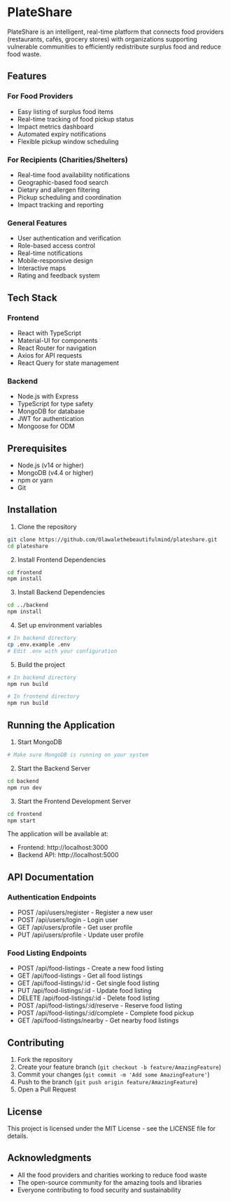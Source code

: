 # PlateShare
PlateShare is an intelligent, real-time platform that connects food providers (restaurants, cafés, grocery stores) with organizations supporting vulnerable communities to efficiently redistribute surplus food and reduce food waste.

## Features

### For Food Providers
- Easy listing of surplus food items
- Real-time tracking of food pickup status
- Impact metrics dashboard
- Automated expiry notifications
- Flexible pickup window scheduling

### For Recipients (Charities/Shelters)
- Real-time food availability notifications
- Geographic-based food search
- Dietary and allergen filtering
- Pickup scheduling and coordination
- Impact tracking and reporting

### General Features
- User authentication and verification
- Role-based access control
- Real-time notifications
- Mobile-responsive design
- Interactive maps
- Rating and feedback system

## Tech Stack

### Frontend
- React with TypeScript
- Material-UI for components
- React Router for navigation
- Axios for API requests
- React Query for state management

### Backend
- Node.js with Express
- TypeScript for type safety
- MongoDB for database
- JWT for authentication
- Mongoose for ODM

## Prerequisites

- Node.js (v14 or higher)
- MongoDB (v4.4 or higher)
- npm or yarn
- Git

## Installation

1. Clone the repository
```bash
git clone https://github.com/Olawalethebeautifulmind/plateshare.git
cd plateshare
```

2. Install Frontend Dependencies
```bash
cd frontend
npm install
```

3. Install Backend Dependencies
```bash
cd ../backend
npm install
```

4. Set up environment variables
```bash
# In backend directory
cp .env.example .env
# Edit .env with your configuration
```

5. Build the project
```bash
# In backend directory
npm run build

# In frontend directory
npm run build
```

## Running the Application

1. Start MongoDB
```bash
# Make sure MongoDB is running on your system
```

2. Start the Backend Server
```bash
cd backend
npm run dev
```

3. Start the Frontend Development Server
```bash
cd frontend
npm start
```

The application will be available at:
- Frontend: http://localhost:3000
- Backend API: http://localhost:5000

## API Documentation

### Authentication Endpoints
- POST /api/users/register - Register a new user
- POST /api/users/login - Login user
- GET /api/users/profile - Get user profile
- PUT /api/users/profile - Update user profile

### Food Listing Endpoints
- POST /api/food-listings - Create a new food listing
- GET /api/food-listings - Get all food listings
- GET /api/food-listings/:id - Get single food listing
- PUT /api/food-listings/:id - Update food listing
- DELETE /api/food-listings/:id - Delete food listing
- POST /api/food-listings/:id/reserve - Reserve food listing
- POST /api/food-listings/:id/complete - Complete food pickup
- GET /api/food-listings/nearby - Get nearby food listings

## Contributing

1. Fork the repository
2. Create your feature branch (`git checkout -b feature/AmazingFeature`)
3. Commit your changes (`git commit -m 'Add some AmazingFeature'`)
4. Push to the branch (`git push origin feature/AmazingFeature`)
5. Open a Pull Request

## License

This project is licensed under the MIT License - see the LICENSE file for details.

## Acknowledgments

- All the food providers and charities working to reduce food waste
- The open-source community for the amazing tools and libraries
- Everyone contributing to food security and sustainability 
